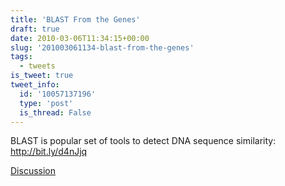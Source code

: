 ```yaml
---
title: 'BLAST From the Genes'
draft: true
date: 2010-03-06T11:34:15+00:00
slug: '201003061134-blast-from-the-genes'
tags:
  - tweets
is_tweet: true
tweet_info:
  id: '10057137196'
  type: 'post'
  is_thread: False
---
```




BLAST is popular set of tools to detect DNA sequence similarity: http://bit.ly/d4nJjq

[Discussion](https://x.com/sytelus/status/10057137196)
